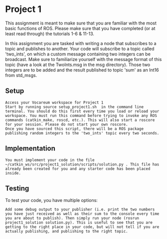 # Project 1

This assignment is meant to make sure that you are familiar with the most basic functions of ROS. Please make sure that you have completed (or at least read through) the tutorials 1-6 & 11-13.

In this assignment you are tasked with writing a node that subscribes to a topic and publishes to another. Your code will subscribe to a topic called 'two_ints', on which a custom message containing two integers can be broadcast. Make sure to familiarize yourself with the message format of this topic (have a look at the TwoInts.msg in the msg directory). Those two integers are to be added and the result published to topic 'sum' as an Int16 from std_msgs. 
## Setup

    Access your Vocareum workspace for Project 1
    Start by running source setup_project1.sh  in the command line terminal. You should do this first every time you load or reload your workspace. You must run this command before trying to invoke any ROS commands (catkin_make, roscd, etc.). This will also start a roscore for your session. Please do not start your own roscore.
    Once you have sourced this script, there will be a ROS package publishing random integers to the 'two_ints' topic every two seconds. 

## Implementation

    You must implement your code in the file ~/catkin_ws/src/project1_solution/scripts/solution.py . This file has already been created for you and any starter code has been placed inside. 

## Testing

To test your code, you have multiple options:

    Add some debug output to your publisher (i.e. print the two numbers you have just received as well as their sum to the console every time you are about to publish). Then simply run your node (rosrun project1_solution solution.py). This is useful to see that you are getting to the right place in your code, but will not tell if you are actually publishing, and publishing to the right topic.

